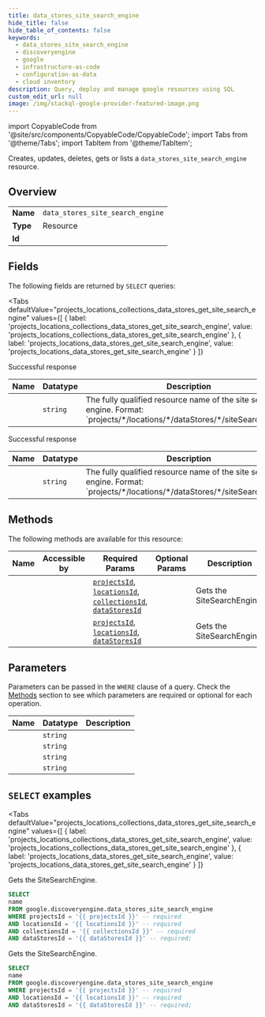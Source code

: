 ```yaml
--- 
title: data_stores_site_search_engine
hide_title: false
hide_table_of_contents: false
keywords:
  - data_stores_site_search_engine
  - discoveryengine
  - google
  - infrastructure-as-code
  - configuration-as-data
  - cloud inventory
description: Query, deploy and manage google resources using SQL
custom_edit_url: null
image: /img/stackql-google-provider-featured-image.png
---
```


import CopyableCode from '@site/src/components/CopyableCode/CopyableCode';
import Tabs from '@theme/Tabs';
import TabItem from '@theme/TabItem';

Creates, updates, deletes, gets or lists a <code>data_stores_site_search_engine</code> resource.

## Overview
<table><tbody>
<tr><td><b>Name</b></td><td><code>data_stores_site_search_engine</code></td></tr>
<tr><td><b>Type</b></td><td>Resource</td></tr>
<tr><td><b>Id</b></td><td><CopyableCode code="google.discoveryengine.data_stores_site_search_engine" /></td></tr>
</tbody></table>

## Fields

The following fields are returned by `SELECT` queries:

<Tabs
    defaultValue="projects_locations_collections_data_stores_get_site_search_engine"
    values={[
        { label: 'projects_locations_collections_data_stores_get_site_search_engine', value: 'projects_locations_collections_data_stores_get_site_search_engine' },
        { label: 'projects_locations_data_stores_get_site_search_engine', value: 'projects_locations_data_stores_get_site_search_engine' }
    ]}
>
<TabItem value="projects_locations_collections_data_stores_get_site_search_engine">

Successful response

<table>
<thead>
    <tr>
    <th>Name</th>
    <th>Datatype</th>
    <th>Description</th>
    </tr>
</thead>
<tbody>
<tr>
    <td><CopyableCode code="name" /></td>
    <td><code>string</code></td>
    <td>The fully qualified resource name of the site search engine. Format: `projects/*/locations/*/dataStores/*/siteSearchEngine`</td>
</tr>
</tbody>
</table>
</TabItem>
<TabItem value="projects_locations_data_stores_get_site_search_engine">

Successful response

<table>
<thead>
    <tr>
    <th>Name</th>
    <th>Datatype</th>
    <th>Description</th>
    </tr>
</thead>
<tbody>
<tr>
    <td><CopyableCode code="name" /></td>
    <td><code>string</code></td>
    <td>The fully qualified resource name of the site search engine. Format: `projects/*/locations/*/dataStores/*/siteSearchEngine`</td>
</tr>
</tbody>
</table>
</TabItem>
</Tabs>

## Methods

The following methods are available for this resource:

<table>
<thead>
    <tr>
    <th>Name</th>
    <th>Accessible by</th>
    <th>Required Params</th>
    <th>Optional Params</th>
    <th>Description</th>
    </tr>
</thead>
<tbody>
<tr>
    <td><a href="#projects_locations_collections_data_stores_get_site_search_engine"><CopyableCode code="projects_locations_collections_data_stores_get_site_search_engine" /></a></td>
    <td><CopyableCode code="select" /></td>
    <td><a href="#parameter-projectsId"><code>projectsId</code></a>, <a href="#parameter-locationsId"><code>locationsId</code></a>, <a href="#parameter-collectionsId"><code>collectionsId</code></a>, <a href="#parameter-dataStoresId"><code>dataStoresId</code></a></td>
    <td></td>
    <td>Gets the SiteSearchEngine.</td>
</tr>
<tr>
    <td><a href="#projects_locations_data_stores_get_site_search_engine"><CopyableCode code="projects_locations_data_stores_get_site_search_engine" /></a></td>
    <td><CopyableCode code="select" /></td>
    <td><a href="#parameter-projectsId"><code>projectsId</code></a>, <a href="#parameter-locationsId"><code>locationsId</code></a>, <a href="#parameter-dataStoresId"><code>dataStoresId</code></a></td>
    <td></td>
    <td>Gets the SiteSearchEngine.</td>
</tr>
</tbody>
</table>

## Parameters

Parameters can be passed in the `WHERE` clause of a query. Check the [Methods](#methods) section to see which parameters are required or optional for each operation.

<table>
<thead>
    <tr>
    <th>Name</th>
    <th>Datatype</th>
    <th>Description</th>
    </tr>
</thead>
<tbody>
<tr id="parameter-collectionsId">
    <td><CopyableCode code="collectionsId" /></td>
    <td><code>string</code></td>
    <td></td>
</tr>
<tr id="parameter-dataStoresId">
    <td><CopyableCode code="dataStoresId" /></td>
    <td><code>string</code></td>
    <td></td>
</tr>
<tr id="parameter-locationsId">
    <td><CopyableCode code="locationsId" /></td>
    <td><code>string</code></td>
    <td></td>
</tr>
<tr id="parameter-projectsId">
    <td><CopyableCode code="projectsId" /></td>
    <td><code>string</code></td>
    <td></td>
</tr>
</tbody>
</table>

## `SELECT` examples

<Tabs
    defaultValue="projects_locations_collections_data_stores_get_site_search_engine"
    values={[
        { label: 'projects_locations_collections_data_stores_get_site_search_engine', value: 'projects_locations_collections_data_stores_get_site_search_engine' },
        { label: 'projects_locations_data_stores_get_site_search_engine', value: 'projects_locations_data_stores_get_site_search_engine' }
    ]}
>
<TabItem value="projects_locations_collections_data_stores_get_site_search_engine">

Gets the SiteSearchEngine.

```sql
SELECT
name
FROM google.discoveryengine.data_stores_site_search_engine
WHERE projectsId = '{{ projectsId }}' -- required
AND locationsId = '{{ locationsId }}' -- required
AND collectionsId = '{{ collectionsId }}' -- required
AND dataStoresId = '{{ dataStoresId }}' -- required;
```
</TabItem>
<TabItem value="projects_locations_data_stores_get_site_search_engine">

Gets the SiteSearchEngine.

```sql
SELECT
name
FROM google.discoveryengine.data_stores_site_search_engine
WHERE projectsId = '{{ projectsId }}' -- required
AND locationsId = '{{ locationsId }}' -- required
AND dataStoresId = '{{ dataStoresId }}' -- required;
```
</TabItem>
</Tabs>

